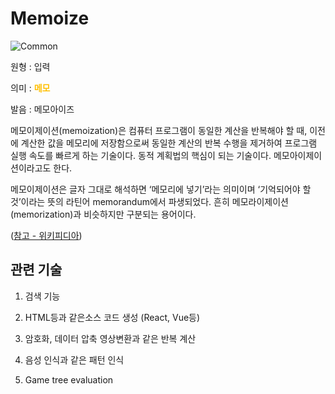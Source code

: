 <d-title>

# Memoize

</d-title>

<d-label>

<d-inner>

![Common](../2TAT1C/Label_Common.png)

</d-inner>

</d-label>

<d-origin>

원형 : 입력

</d-origin>

<d-mean>

의미  : <span style="color:#FFBF00; font-weight:bold;">메모</span>

</d-mean>

<d-pronunciation>

발음 : 메모아이즈

</d-pronunciation>

<d-content>

메모이제이션(memoization)은 컴퓨터 프로그램이 동일한 계산을 반복해야 할 때, 이전에 계산한 값을 메모리에 저장함으로써 동일한 계산의 반복 수행을 제거하여 프로그램 실행 속도를 빠르게 하는 기술이다. 동적 계획법의 핵심이 되는 기술이다. 메모아이제이션이라고도 한다.

메모이제이션은 글자 그대로 해석하면 ‘메모리에 넣기’라는 의미이며 ‘기억되어야 할 것’이라는 뜻의 라틴어 memorandum에서 파생되었다. 흔히 메모라이제이션(memorization)과 비슷하지만 구분되는 용어이다.


([참고 - 위키피디아](https://ko.wikipedia.org/wiki/%EB%A9%94%EB%AA%A8%EC%9D%B4%EC%A0%9C%EC%9D%B4%EC%85%98))

</d-content>

<d-relation>

## 관련 기술

<d-inner>

1. 검색 기능

</d-inner>

<d-inner>

2. HTML등과 같은소스 코드 생성 (React, Vue등)

</d-inner>

<d-inner>

3. 암호화, 데이터 압축 영상변환과 같은 반복 계산

</d-inner>

<d-inner>

4. 음성 인식과 같은 패턴 인식

</d-inner>

<d-inner>

5. Game tree evaluation

</d-inner>

</d-relation>
